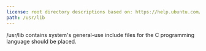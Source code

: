 ```yaml
---
license: root directory descriptions based on: https://help.ubuntu.com/community/LinuxFilesystemTreeOverview originally created by contributors to the Ubuntu documentation wiki and the Filesystem Hierarchy Standard 2.3 created by Filesystem Hierarchy Standard Group.
path: /usr/lib
---
```


/usr/lib contains system's general-use include files for the C programming language should be placed.